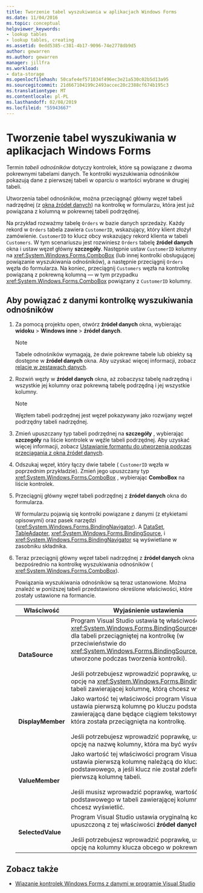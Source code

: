 ```yaml
---
title: Tworzenie tabel wyszukiwania w aplikacjach Windows Forms
ms.date: 11/04/2016
ms.topic: conceptual
helpviewer_keywords:
- lookup tables
- lookup tables, creating
ms.assetid: 0edd5385-c381-4b17-9096-74e2778db9d5
author: gewarren
ms.author: gewarren
manager: jillfra
ms.workload:
- data-storage
ms.openlocfilehash: 50cafe4ef571034f496ec3e21a530c02b5d13a95
ms.sourcegitcommit: 21d667104199c2493accec20c2388cf674b195c3
ms.translationtype: MT
ms.contentlocale: pl-PL
ms.lasthandoff: 02/08/2019
ms.locfileid: "55943667"
---
```

# <a name="create-lookup-tables-in-windows-forms-applications"></a>Tworzenie tabel wyszukiwania w aplikacjach Windows Forms

Termin *tabeli odnośników* dotyczy kontrolek, które są powiązane z dwoma pokrewnymi tabelami danych. Te kontrolki wyszukiwania odnośników pokazują dane z pierwszej tabeli w oparciu o wartości wybrane w drugiej tabeli.

Utworzenia tabel odnośników, można przeciągnąć główny węzeł tabeli nadrzędnej (z [okna źródeł danych](add-new-data-sources.md#data-sources-window)) na kontrolkę w formularzu, która jest już powiązana z kolumną w pokrewnej tabeli podrzędnej.

Na przykład rozważmy tabelę `Orders` w bazie danych sprzedaży. Każdy rekord w `Orders` tabela zawiera `CustomerID`, wskazujący, który klient złożył zamówienie. `CustomerID` to klucz obcy wskazujący rekord klienta w tabeli `Customers`. W tym scenariuszu jest rozwiniesz `Orders` tabelę **źródeł danych** okna i ustaw węzeł główny **szczegóły**. Następnie ustaw `CustomerID` kolumny na <xref:System.Windows.Forms.ComboBox> (lub innej kontrolki obsługującej powiązanie wyszukiwania odnośników), a następnie przeciągnij `Orders` węzła do formularza. Na koniec, przeciągnij `Customers` węzła na kontrolkę powiązaną z pokrewną kolumną — w tym przypadku <xref:System.Windows.Forms.ComboBox> powiązany z `CustomerID` kolumny.

## <a name="to-databind-a-lookup-control"></a>Aby powiązać z danymi kontrolkę wyszukiwania odnośników

1.  Za pomocą projektu open, otwórz **źródeł danych** okna, wybierając **widoku** > **Windows inne** > **źródeł danych**.

    > [!NOTE]
    > Tabele odnośników wymagają, że dwie pokrewne tabele lub obiekty są dostępne w **źródeł danych** okna. Aby uzyskać więcej informacji, zobacz [relacje w zestawach danych](relationships-in-datasets.md).

2.  Rozwiń węzły w **źródeł danych** okna, aż zobaczysz tabelę nadrzędną i wszystkie jej kolumny oraz pokrewną tabelę podrzędną i jej wszystkie kolumny.

    > [!NOTE]
    > Węzłem tabeli podrzędnej jest węzeł pokazywany jako rozwijany węzeł podrzędny tabeli nadrzędnej.

3.  Zmień upuszczany typ tabeli podrzędnej na **szczegóły** , wybierając **szczegóły** na liście kontrolek w węźle tabeli podrzędnej. Aby uzyskać więcej informacji, zobacz [Ustawianie formantu do utworzenia podczas przeciągania z okna źródeł danych](../data-tools/set-the-control-to-be-created-when-dragging-from-the-data-sources-window.md).

4.  Odszukaj węzeł, który łączy dwie tabele ( `CustomerID` węzła w poprzednim przykładzie). Zmień jego upuszczany typ <xref:System.Windows.Forms.ComboBox> , wybierając **ComboBox** na liście kontrolek.

5.  Przeciągnij główny węzeł tabeli podrzędnej z **źródeł danych** okna do formularza.

     W formularzu pojawią się kontrolki powiązane z danymi (z etykietami opisowymi) oraz pasek narzędzi (<xref:System.Windows.Forms.BindingNavigator>). A [DataSet](../data-tools/dataset-tools-in-visual-studio.md), [TableAdapter](../data-tools/create-and-configure-tableadapters.md), <xref:System.Windows.Forms.BindingSource>, i <xref:System.Windows.Forms.BindingNavigator> są wyświetlane w zasobniku składnika.

6.  Teraz przeciągnij główny węzeł tabeli nadrzędnej z **źródeł danych** okna bezpośrednio na kontrolkę wyszukiwania odnośników ( <xref:System.Windows.Forms.ComboBox>).

     Powiązania wyszukiwania odnośników są teraz ustanowione. Można znaleźć w poniższej tabeli przedstawiono określone właściwości, które zostały ustawione na formancie.

    |Właściwość|Wyjaśnienie ustawienia|
    |--------------| - |
    |**DataSource**|Program Visual Studio ustawia tę właściwość <xref:System.Windows.Forms.BindingSource>utworzony dla tabeli przeciągniętej na kontrolkę (w przeciwieństwie do <xref:System.Windows.Forms.BindingSource>, utworzone podczas tworzenia kontrolki).<br /><br /> Jeśli potrzebujesz wprowadzić poprawkę, ustaw tę opcję na <xref:System.Windows.Forms.BindingSource> tabeli zawierającej kolumnę, którą chcesz wyświetlić.|
    |**DisplayMember**|Jako wartość tej właściwości program Visual Studio ustawia pierwszą kolumnę po kluczu podstawowym zawierającą dane będące ciągiem tekstowym w tabeli, która została przeciągnięta na kontrolkę.<br /><br /> Jeśli potrzebujesz wprowadzić poprawkę, ustaw tę opcję na nazwę kolumny, która ma być wyświetlany.|
    |**ValueMember**|Jako wartość tej właściwości program Visual Studio ustawia pierwszą kolumnę należącą do klucza podstawowego, a jeśli klucz nie został zdefiniowany, pierwszą kolumnę tabeli.<br /><br /> Jeśli musisz wprowadzić poprawkę, wartość klucza podstawowego w tabeli zawierającej kolumnę, którą chcesz wyświetlić.|
    |**SelectedValue**|Program Visual Studio ustawia oryginalną kolumnę upuszczoną z tej właściwości **źródeł danych** okna.<br /><br /> Jeśli potrzebujesz wprowadzić poprawkę, ustaw tę opcję na kolumny klucza obcego w pokrewnej tabeli.|

## <a name="see-also"></a>Zobacz także

- [Wiązanie kontrolek Windows Forms z danymi w programie Visual Studio](../data-tools/bind-windows-forms-controls-to-data-in-visual-studio.md)